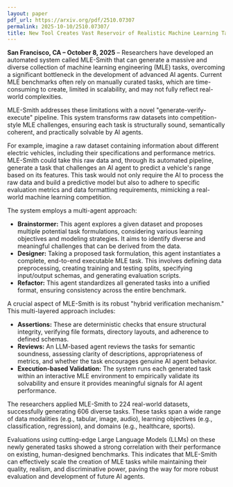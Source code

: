 ```yaml
---
layout: paper
pdf_url: https://arxiv.org/pdf/2510.07307
permalink: 2025-10-10/2510.07307/
title: New Tool Creates Vast Reservoir of Realistic Machine Learning Tasks
---
```




**San Francisco, CA – October 8, 2025** – Researchers have developed an automated system called MLE-Smith that can generate a massive and diverse collection of machine learning engineering (MLE) tasks, overcoming a significant bottleneck in the development of advanced AI agents. Current MLE benchmarks often rely on manually curated tasks, which are time-consuming to create, limited in scalability, and may not fully reflect real-world complexities.

MLE-Smith addresses these limitations with a novel "generate-verify-execute" pipeline. This system transforms raw datasets into competition-style MLE challenges, ensuring each task is structurally sound, semantically coherent, and practically solvable by AI agents.

For example, imagine a raw dataset containing information about different electric vehicles, including their specifications and performance metrics. MLE-Smith could take this raw data and, through its automated pipeline, generate a task that challenges an AI agent to predict a vehicle's range based on its features. This task would not only require the AI to process the raw data and build a predictive model but also to adhere to specific evaluation metrics and data formatting requirements, mimicking a real-world machine learning competition.

The system employs a multi-agent approach:

*   **Brainstormer:** This agent explores a given dataset and proposes multiple potential task formulations, considering various learning objectives and modeling strategies. It aims to identify diverse and meaningful challenges that can be derived from the data.
*   **Designer:** Taking a proposed task formulation, this agent instantiates a complete, end-to-end executable MLE task. This involves defining data preprocessing, creating training and testing splits, specifying input/output schemas, and generating evaluation scripts.
*   **Refactor:** This agent standardizes all generated tasks into a unified format, ensuring consistency across the entire benchmark.

A crucial aspect of MLE-Smith is its robust "hybrid verification mechanism." This multi-layered approach includes:

*   **Assertions:** These are deterministic checks that ensure structural integrity, verifying file formats, directory layouts, and adherence to defined schemas.
*   **Reviews:** An LLM-based agent reviews the tasks for semantic soundness, assessing clarity of descriptions, appropriateness of metrics, and whether the task encourages genuine AI agent behavior.
*   **Execution-based Validation:** The system runs each generated task within an interactive MLE environment to empirically validate its solvability and ensure it provides meaningful signals for AI agent performance.

The researchers applied MLE-Smith to 224 real-world datasets, successfully generating 606 diverse tasks. These tasks span a wide range of data modalities (e.g., tabular, image, audio), learning objectives (e.g., classification, regression), and domains (e.g., healthcare, sports).

Evaluations using cutting-edge Large Language Models (LLMs) on these newly generated tasks showed a strong correlation with their performance on existing, human-designed benchmarks. This indicates that MLE-Smith can effectively scale the creation of MLE tasks while maintaining their quality, realism, and discriminative power, paving the way for more robust evaluation and development of future AI agents.